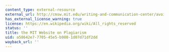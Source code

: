 ```yaml
---
content_type: external-resource
external_url: http://cmsw.mit.edu/writing-and-communication-center/avoiding-plagiarism/
has_external_license_warning: true
license: https://en.wikipedia.org/wiki/All_rights_reserved
status: ''
title: the MIT Website on Plagiarism
uid: a58642e7-7705-45e5-b980-1d07d71df2dd
wayback_url: ''
---
```

